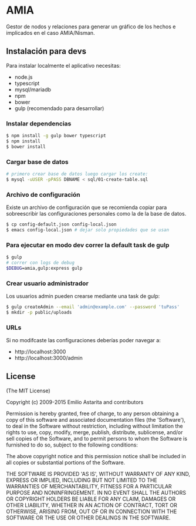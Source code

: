 # AMIA

Gestor de nodos y relaciones para generar un gráfico de los hechos e implicados
en el caso AMIA/Nisman.

## Instalación para devs

Para instalar localmente el aplicativo necesitas:

* node.js
* typescript
* mysql/mariadb
* npm
* bower
* gulp (recomendado para desarrollar)

### Instalar dependencias

```sh
$ npm install -g gulp bower typescript
$ npm install
$ bower install
```

### Cargar base de datos

```sh
# primero crear base de datos luego cargar los create:
$ mysql -uUSER -pPASS DBNAME < sql/01-create-table.sql
```

### Archivo de configuración

Existe un archivo de configuración que se recomienda copiar para sobreescribir
las configuraciones personales como la de la base de datos.

```sh
$ cp config-default.json config-local.json
$ emacs config-local.json # dejar solo propiedades que se usan
```


### Para ejecutar en modo dev correr la default task de gulp

```sh
$ gulp
# correr con logs de debug
$DEBUG=amia,gulp:express gulp
```

### Crear usuario administrador

Los usuarios admin pueden crearse mediante una task de gulp:

```sh
$ gulp createAdmin --email 'admin@example.com' --password 'tuPass'
$ mkdir -p public/uploads
```
### URLs

Si no modifcaste las configuraciones deberías poder navegar a:

* http://localhost:3000
* http://localhost:3000/admin

## License

(The MIT License)

Copyright (c) 2009-2015 Emilio Astarita and contributors

Permission is hereby granted, free of charge, to any person obtaining a copy of
this software and associated documentation files (the 'Software'), to deal in
the Software without restriction, including without limitation the rights to
use, copy, modify, merge, publish, distribute, sublicense, and/or sell copies of
the Software, and to permit persons to whom the Software is furnished to do so,
subject to the following conditions:

The above copyright notice and this permission notice shall be included in all
copies or substantial portions of the Software.

THE SOFTWARE IS PROVIDED 'AS IS', WITHOUT WARRANTY OF ANY KIND, EXPRESS OR
IMPLIED, INCLUDING BUT NOT LIMITED TO THE WARRANTIES OF MERCHANTABILITY, FITNESS
FOR A PARTICULAR PURPOSE AND NONINFRINGEMENT. IN NO EVENT SHALL THE AUTHORS OR
COPYRIGHT HOLDERS BE LIABLE FOR ANY CLAIM, DAMAGES OR OTHER LIABILITY, WHETHER
IN AN ACTION OF CONTRACT, TORT OR OTHERWISE, ARISING FROM, OUT OF OR IN
CONNECTION WITH THE SOFTWARE OR THE USE OR OTHER DEALINGS IN THE SOFTWARE.
